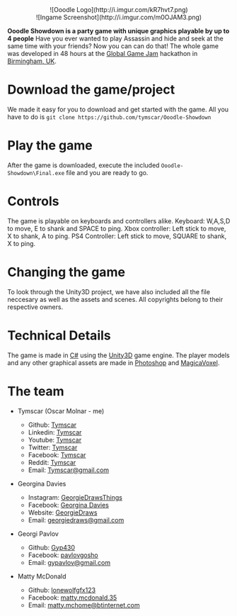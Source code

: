 <center>![Ooodle Logo](http://i.imgur.com/kR7hvt7.png)</center>
<center>![Ingame Screenshot](http://i.imgur.com/m0OJAM3.png)</center>

**Ooodle Showdown is a party game with unique graphics playable by up to 4 people** Have you ever wanted to play Assassin and hide and seek at the same time with your friends? Now you can can do that! The whole game was developed in 48 hours at the [Global Game Jam](http://globalgamejam.org/2017/games/ooodle-showdown) hackathon in [Birmingham, UK](https://en.wikipedia.org/wiki/Birmingham).

# Download the game/project

We made it easy for you to download and get started with the game. All you have to do is `git clone https://github.com/tymscar/Ooodle-Showdown`

# Play the game

After the game is downloaded, execute the included `Ooodle-Showdown\Final.exe` file and you are ready to go.

# Controls

The game is playable on keyboards and controllers alike. 
Keyboard: W,A,S,D to move, E to shank and SPACE to ping.
Xbox controller: Left stick to move, X to shank, A to ping.
PS4 Controller: Left stick to move, SQUARE to shank, X to ping.

# Changing the game

To look through the Unity3D project, we have also included all the file neccesary as well as the assets and scenes. All copyrights belong to their respective owners.

# Technical Details

The game is made in [C#](https://en.wikipedia.org/wiki/C_Sharp_(programming_language)) using the [Unity3D](https://unity3d.com/) game engine.
The player models and any other graphical assets are made in [Photoshop](www.adobe.com/Photoshop) and [MagicaVoxel](https://ephtracy.github.io/).

# The team

* Tymscar (Oscar Molnar - me)
  * Github: [Tymscar](https://www.github.com/tymscar)
  * Linkedin: [Tymscar](www.linkedin.com/in/tymscar)
  * Youtube: [Tymscar](http://www.youtube.com/tymscar)
  * Twitter: [Tymscar](https://www.twitter.com/tymscar)
  * Facebook: [Tymscar](https://www.facebook.com/tymscar)
  * Reddit: [Tymscar](https://www.reddit.com/u/tymscar)
  * Email: [Tymscar@gmail.com](mailto:tymscar@gmail.com)
  
* Georgina Davies
  * Instagram: [GeorgieDrawsThings](https://www.instagram.com/georgiedrawsthings/)
  * Facebook: [Georgina Davies](https://www.facebook.com/serazael)
  * Website: [GeorgieDraws](http://georgiedraws.com/)
  * Email: [georgiedraws@gmail.com](mailto:georgiedraws@gmail.com)
  
* Georgi Pavlov
  * Github: [Gyp430](https://github.com/Gyp430)
  * Facebook: [pavlovgosho](https://www.facebook.com/pavlovgosho)
  * Email: [gypavlov@gmail.com](mailto:gypavlov@gmail.com)

* Matty McDonald
  * Github: [lonewolfgfx123](https://github.com/lonewolfgfx123)
  * Facebook: [matty.mcdonald.35](https://www.facebook.com/matty.mcdonald.35)
  * Email: [matty.mchome@btinternet.com](mailto:matty.mchome@btinternet.com)  
